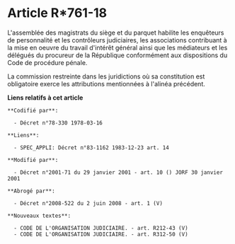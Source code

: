 # Article R*761-18

L'assemblée des magistrats du siège et du parquet habilite les enquêteurs de personnalité et les contrôleurs judiciaires, les
associations contribuant à la mise en oeuvre du travail d'intérêt général ainsi que les médiateurs et les délégués du
procureur de la République conformément aux dispositions du Code de procédure pénale.

La commission restreinte dans les juridictions où sa constitution est obligatoire exerce les attributions mentionnées à
l'alinéa précédent.

**Liens relatifs à cet article**

	**Codifié par**:

	  - Décret n°78-330 1978-03-16

	**Liens**:

	  - SPEC_APPLI: Décret n°83-1162 1983-12-23 art. 14

	**Modifié par**:

	  - Décret n°2001-71 du 29 janvier 2001 - art. 10 () JORF 30 janvier 2001

	**Abrogé par**:

	  - Décret n°2008-522 du 2 juin 2008 - art. 1 (V)

	**Nouveaux textes**:

	  - CODE DE L'ORGANISATION JUDICIAIRE. - art. R212-43 (V)
	  - CODE DE L'ORGANISATION JUDICIAIRE. - art. R312-50 (V)
